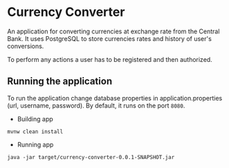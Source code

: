 # Currency Converter

An application for converting currencies at exchange rate from the Central Bank. It uses PostgreSQL to store currencies rates and history of user's conversions.

To perform any actions a user has to be registered and then authorized.

## Running the application
To run the application change database properties in application.properties (url, username, password). By default, it runs on the port `8080`.

- Building app

```
mvnw clean install
```

- Running app
```
java -jar target/currency-converter-0.0.1-SNAPSHOT.jar
```

